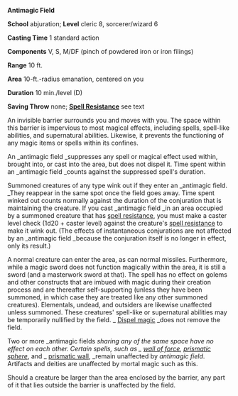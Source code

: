  **Antimagic Field**

**School** abjuration; **Level** cleric 8, sorcerer/wizard 6

**Casting Time** 1 standard action

**Components** V, S, M/DF (pinch of powdered iron or iron filings)

**Range** 10 ft.

**Area** 10-ft.-radius emanation, centered on you

**Duration** 10 min./level (D)

**Saving Throw** none; **[Spell Resistance](../glossary.html#_spell-resistance)** see text

An invisible barrier surrounds you and moves with you. The space within this barrier is impervious to most magical effects, including spells, spell-like abilities, and supernatural abilities. Likewise, it prevents the functioning of any magic items or spells within its confines.

An _antimagic field _suppresses any spell or magical effect used within, brought into, or cast into the area, but does not dispel it. Time spent within an _antimagic field _counts against the suppressed spell's duration.

Summoned creatures of any type wink out if they enter an _antimagic field. _They reappear in the same spot once the field goes away. Time spent winked out counts normally against the duration of the conjuration that is maintaining the creature. If you cast _antimagic field _in an area occupied by a summoned creature that has [spell resistance](../glossary.html#_spell-resistance), you must make a caster level check (1d20 + caster level) against the creature's [spell resistance](../glossary.html#_spell-resistance) to make it wink out. (The effects of instantaneous conjurations are not affected by an _antimagic field _because the conjuration itself is no longer in effect, only its result.)

A normal creature can enter the area, as can normal missiles. Furthermore, while a magic sword does not function magically within the area, it is still a sword (and a masterwork sword at that). The spell has no effect on golems and other constructs that are imbued with magic during their creation process and are thereafter self-supporting (unless they have been summoned, in which case they are treated like any other summoned creatures). Elementals, undead, and outsiders are likewise unaffected unless summoned. These creatures' spell-like or supernatural abilities may be temporarily nullified by the field. _ [Dispel magic](dispelMagic.html#_dispel-magic) _does not remove the field.

Two or more _antimagic fields _sharing any of the same space have no effect on each other. Certain spells, such as _ [wall of force](wallOfForce.html#_wall-of-force), [prismatic sphere](prismaticSphere.html#_prismatic-sphere)_, and _ [prismatic wall](prismaticWall.html#_prismatic-wall), _remain unaffected by _antimagic field_. Artifacts and deities are unaffected by mortal magic such as this.

Should a creature be larger than the area enclosed by the barrier, any part of it that lies outside the barrier is unaffected by the field.

